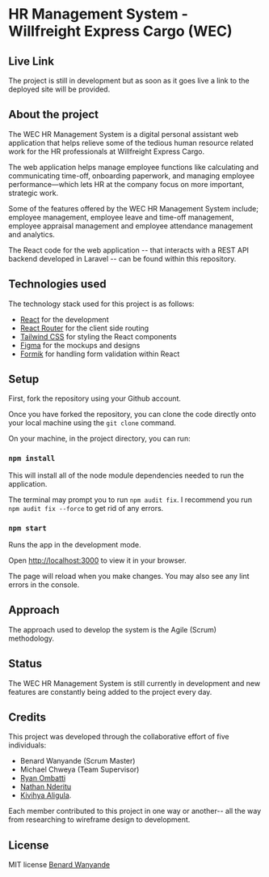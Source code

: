 # HR Management System - Willfreight Express Cargo (WEC)

## Live Link
The project is still in development but as soon as it goes live a link to the deployed site will be provided.

## About the project
The WEC HR Management System is a digital personal assistant web application that helps relieve some of the tedious human resource related work for the HR professionals at Willfreight Express Cargo. 

The web application helps manage employee functions like calculating and communicating time-off, onboarding paperwork, and managing employee performance—which lets HR at the company focus on more important, strategic work. 

Some of the features offered by the WEC HR Management System include; employee management, employee leave and time-off management, employee appraisal management and employee attendance management and analytics.

The React code for the web application -- that interacts with a REST API backend developed in Laravel -- can be found within this repository.

## Technologies used
The technology stack used for this project is as follows:
- [React](https://reactjs.org/) for the development
- [React Router](https://reactrouter.com/en/main) for the client side routing
- [Tailwind CSS](https://tailwindcss.com/) for styling the React components
- [Figma](https://www.figma.com/) for the mockups and designs
- [Formik](https://formik.org/) for handling form validation within React

## Setup
First, fork the repository using your Github account.

Once you have forked the repository, you can clone the code directly onto your local machine using the `git clone` command.

On your machine, in the project directory, you can run:

### `npm install`

This will install all of the node module dependencies needed to run the application. 

The terminal may prompt you to run `npm audit fix`. I recommend you run `npm audit fix --force` to get rid of any errors.

### `npm start`

Runs the app in the development mode.

Open [http://localhost:3000](http://localhost:3000) to view it in your browser.

The page will reload when you make changes. You may also see any lint errors in the console.


## Approach
The approach used to develop the system is the Agile (Scrum) methodology.

## Status
The WEC HR Management System is still currently in development and new features are constantly being added to the project every day.

## Credits
This project was developed through the collaborative effort of five individuals:
- Benard Wanyande (Scrum Master)
- Michael Chweya (Team Supervisor)
- [Ryan Ombatti](https://github.com/rombatti)
- [Nathan Nderitu](https://github.com/Gethol)
- [Kivihya Aligula](https://github.com/Topmemba).

Each member contributed to this project in one way or another-- all the way from researching to wireframe design to development.

## License
MIT license [Benard Wanyande](https://github.com/benard-dev)
